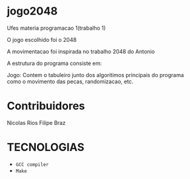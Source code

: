 # jogo2048
Ufes materia programacao 1(trabalho 1)

O jogo escolhido foi o 2048

A movimentacao foi inspirada no trabalho 2048 do Antonio

A estrutura do programa consiste em:
  
  Jogo: Contem o tabuleiro junto dos algoritimos principais do programa como o movimento das pecas, randomizacao, etc.
  

# Contribuidores  
  Nicolas Rios Filipe Braz
# TECNOLOGIAS
- `GCC compiler` 
- `Make`
